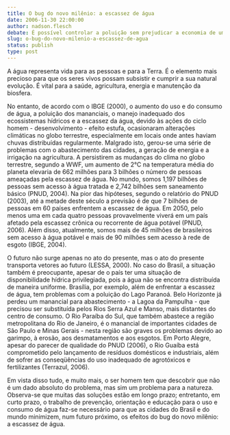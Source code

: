 ```yaml
---
title: O bug do novo milênio: a escassez de água
date: 2006-11-30 22:00:00
author: nadson.flesch
debate: É possível controlar a poluição sem prejudicar a economia de um país?
slug: o-bug-do-novo-milenio-a-escassez-de-agua
status: publish 
type: post
---
```


A água representa vida para as pessoas e para a Terra. É o elemento mais precioso para que os seres vivos possam subsistir e cumprir a sua natural evolução. É vital para a saúde, agricultura, energia e manutenção da biosfera.  

 No entanto, de acordo com o IBGE (2000), o aumento do uso e do consumo de água, a poluição dos mananciais, o manejo inadequado dos ecossistemas hídricos e a escassez da água, devido às ações do ciclo homem - desenvolvimento - efeito estufa, ocasionaram alterações climáticas no globo terrestre, especialmente em locais onde antes haviam chuvas distribuídas regularmente. Malgrado isto, gerou-se uma série de problemas com o abastecimento das cidades, a geração de energia e a irrigação na agricultura. A persistirem as mudanças do clima no globo terrestre, segundo a WWF, um aumento de 2°C na temperatura média do planeta elevaria de 662 milhões para 3 bilhões o número de pessoas ameaçadas pela escassez de água. No mundo, somos 1,197 bilhões de pessoas sem acesso à água tratada e 2,742 bilhões sem saneamento básico (PNUD, 2004). Na pior das hipóteses, segundo o relatório do PNUD (2003), até a metade deste século a previsão é de que 7 bilhões de pessoas em 60 países enfrentem a escassez de água. Em 2050, pelo menos uma em cada quatro pessoas provavelmente viverá em um país afetado pela escassez crônica ou recorrente de água potável (PNUD, 2006). Além disso, atualmente, somos mais de 45 milhões de brasileiros sem acesso à água potável e mais de 90 milhões sem acesso à rede de esgoto (IBGE, 2004).  

 O futuro não surge apenas no ato do presente, mas o ato do presente transporta vetores ao futuro (LESSA, 2000). No caso do Brasil, a situação também é preocupante, apesar de o país ter uma situação de disponibilidade hídrica privilegiada, pois a água não se encontra distribuída de maneira uniforme. Brasília, por exemplo, além de enfrentar a escassez de água, tem problemas com a poluição do Lago Paranoá. Belo Horizonte já perdeu um manancial para abastecimento - a Lagoa da Pampulha - que precisou ser substituída pelos Rios Serra Azul e Manso, mais distantes do centro de consumo. O Rio Paraíba do Sul, que também abastece a região metropolitana do Rio de Janeiro, é o manancial de importantes cidades de São Paulo e Minas Gerais - nesta região são graves os problemas devido ao garimpo, à erosão, aos desmatamentos e aos esgotos. Em Porto Alegre, apesar do parecer de qualidade do PNUD (2006), o Rio Guaíba está comprometido pelo lançamento de resíduos domésticos e industriais, além de sofrer as conseqüências do uso inadequado de agrotóxicos e fertilizantes (Terrazul, 2006).  

Em vista disso tudo, e muito mais, o ser homem tem que descobrir que não é um dado absoluto do problema, mas sim um problema para a natureza. Observa-se que muitas das soluções estão em longo prazo; entretanto, em curto prazo, o trabalho de prevenção, orientação e educação para o uso e consumo de água faz-se necessário para que as cidades do Brasil e do mundo minimizem, num futuro próximo, os efeitos do bug do novo milênio: a escassez de água.
